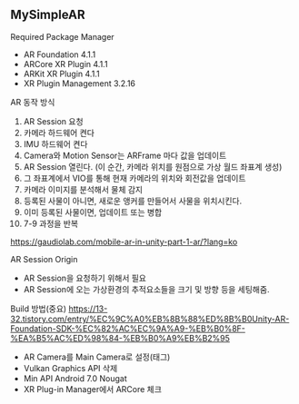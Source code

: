 ## MySimpleAR

Required Package Manager
- AR Foundation 4.1.1
- ARCore XR Plugin 4.1.1
- ARKit XR Plugin 4.1.1
- XR Plugin Management 3.2.16

AR 동작 방식
1. AR Session 요청
2. 카메라 하드웨어 켠다
3. IMU 하드웨어 켠다
4. Camera와 Motion Sensor는 ARFrame 마다 값을 업데이트
5. AR Session 열린다.
(이 순간, 카메라 위치를 원점으로 가상 월드 좌표계 생성)
6. 그 좌표계에서 VIO를 통해 현재 카메라의 위치와 회전값을 업데이트
7. 카메라 이미지를 분석해서 물체 감지
8. 등록된 사물이 아니면, 새로운 앵커를 만들어서 사물을 위치시킨다.
9. 이미 등록된 사물이면, 업데이트 또는 병합
10. 7-9 과정을 반복

https://gaudiolab.com/mobile-ar-in-unity-part-1-ar/?lang=ko

AR Session Origin
- AR Session을 요청하기 위해서 필요
- AR Session에 오는 가상환경의 추적요소들을 크기 및 방향 등을 세팅해줌. 

Build 방법(중요)
https://13-32.tistory.com/entry/%EC%9C%A0%EB%8B%88%ED%8B%B0Unity-AR-Foundation-SDK-%EC%82%AC%EC%9A%A9-%EB%B0%8F-%EA%B5%AC%ED%98%84-%EB%B0%A9%EB%B2%95
- AR Camera를 Main Camera로 설정(태그)
- Vulkan Graphics API 삭제
- Min API Android 7.0 Nougat
- XR Plug-in Manager에서 ARCore 체크